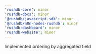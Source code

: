 ```yaml
---
'rushdb-core': minor
'rushdb-docs': minor
'@rushdb/javascript-sdk': minor
'@rushdb/n8n-nodes-rushdb': minor
'rushdb-dashboard': minor
'rushdb-website': minor
---
```


Implemented ordering by aggregated field
